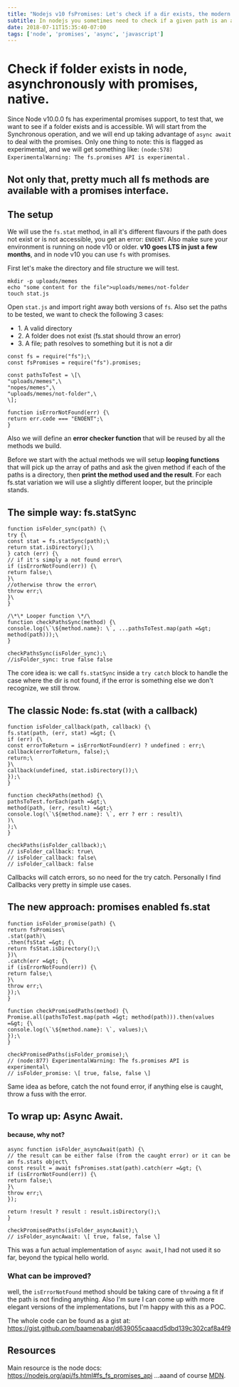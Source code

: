 ```yaml
---
title: "Nodejs v10 fsPromises: Let's check if a dir exists, the modern way."
subtitle: In nodejs you sometimes need to check if a given path is an actual folder or not, since node 10, you can do it with promises, along with a lot of other file system operations.
date: 2018-07-11T15:35:40-07:00
tags: ['node', 'promises', 'async', 'javascript']
---
```


# Check if folder exists in node, asynchronously with promises, native.

Since Node v10.0.0 fs has experimental promises support, to test that, we want to see if a folder exists and is accessible. Wi will start from the Synchronous operation, and we will end up taking advantage of `async await` to deal with the promises. Only one thing to note: this is flagged as experimental, and we will get something like: `(node:578) ExperimentalWarning: The fs.promises API is experimental` .

## Not only that, pretty much all fs methods are available with a promises interface.

## The setup

We will use the `fs.stat` method, in all it's different flavours if the path does not exist or is not accessible, you get an error: `ENOENT`. Also make sure your environment is running on node v10 or older. **v10 goes LTS in just a few months**, and in node v10 you can use `fs` with promises.

First let's make the directory and file structure we will test.

    mkdir -p uploads/memes
    echo "some content for the file">uploads/memes/not-folder
    touch stat.js

Open `stat.js` and import right away both versions of `fs`. Also set the paths to be tested, we want to check the following 3 cases:

-   1\. A valid directory
-   2\. A folder does not exist (fs.stat should throw an error)
-   3\. A file; path resolves to something but it is not a dir

```
const fs = require("fs");\
const fsPromises = require("fs").promises;

const pathsToTest = \[\
"uploads/memes",\
"nopes/memes",\
"uploads/memes/not-folder",\
\];

function isErrorNotFound(err) {\
return err.code === "ENOENT";\
}
```

Also we will define an **error checker function** that will be reused by all the methods we build.

Before we start with the actual methods we will setup **looping functions** that will pick up the array of paths and ask the given method if each of the paths is a directory, then **print the method used and the result**. For each fs.stat variation we will use a slightly different looper, but the principle stands.

## The simple way: fs.statSync

```
function isFolder_sync(path) {\
try {\
const stat = fs.statSync(path);\
return stat.isDirectory();\
} catch (err) {\
// if it's simply a not found error\
if (isErrorNotFound(err)) {\
return false;\
}\
//otherwise throw the error\
throw err;\
}\
}

/\*\* Looper function \*/\
function checkPathsSync(method) {\
console.log(\`\${method.name}: \`, ...pathsToTest.map(path =&gt; method(path)));\
}

checkPathsSync(isFolder_sync);\
//isFolder_sync: true false false
```

The core idea is: we call `fs.statSync` inside a `try catch` block to handle the case where the dir is not found, if the error is something else we don't recognize, we still throw.

## The classic Node: fs.stat (with a callback)

```
function isFolder_callback(path, callback) {\
fs.stat(path, (err, stat) =&gt; {\
if (err) {\
const errorToReturn = isErrorNotFound(err) ? undefined : err;\
callback(errorToReturn, false);\
return;\
}\
callback(undefined, stat.isDirectory());\
});\
}

function checkPaths(method) {\
pathsToTest.forEach(path =&gt;\
method(path, (err, result) =&gt;\
console.log(\`\${method.name}: \`, err ? err : result)\
)\
);\
}

checkPaths(isFolder_callback);\
// isFolder_callback: true\
// isFolder_callback: false\
// isFolder_callback: false
```

Callbacks will catch errors, so no need for the try catch. Personally I find Callbacks very pretty in simple use cases.

## The new approach: promises enabled fs.stat

```
function isFolder_promise(path) {\
return fsPromises\
.stat(path)\
.then(fsStat =&gt; {\
return fsStat.isDirectory();\
})\
.catch(err =&gt; {\
if (isErrorNotFound(err)) {\
return false;\
}\
throw err;\
});\
}

function checkPromisedPaths(method) {\
Promise.all(pathsToTest.map(path =&gt; method(path))).then(values =&gt; {\
console.log(\`\${method.name}: \`, values);\
});\
}

checkPromisedPaths(isFolder_promise);\
// (node:877) ExperimentalWarning: The fs.promises API is experimental\
// isFolder_promise: \[ true, false, false \]
```

Same idea as before, catch the not found error, if anything else is caught, throw a fuss with the error.

## To wrap up: Async Await.

#### because, why not?

```
async function isFolder_asyncAwait(path) {\
// the result can be either false (from the caught error) or it can be an fs.stats object\
const result = await fsPromises.stat(path).catch(err =&gt; {\
if (isErrorNotFound(err)) {\
return false;\
}\
throw err;\
});

return !result ? result : result.isDirectory();\
}

checkPromisedPaths(isFolder_asyncAwait);\
// isFolder_asyncAwait: \[ true, false, false \]
```

This was a fun actual implementation of `async await`, I had not used it so far, beyond the typical hello world.

### What can be improved?

well, the `isErrorNotFound` method should be taking care of `throw`ing a fit if the path is not finding anything. Also I'm sure I can come up with more elegant versions of the implementations, but I'm happy with this as a POC.

The whole code can be found as a gist at: <https://gist.github.com/baamenabar/d639055caaacd5dbd139c302caf8a4f9>

## Resources

Main resource is the node docs: <https://nodejs.org/api/fs.html#fs_fs_promises_api> ...aaand of course [MDN](https://developer.mozilla.org/en-US/docs/Web/JavaScript/Reference/Statements/async_function).
